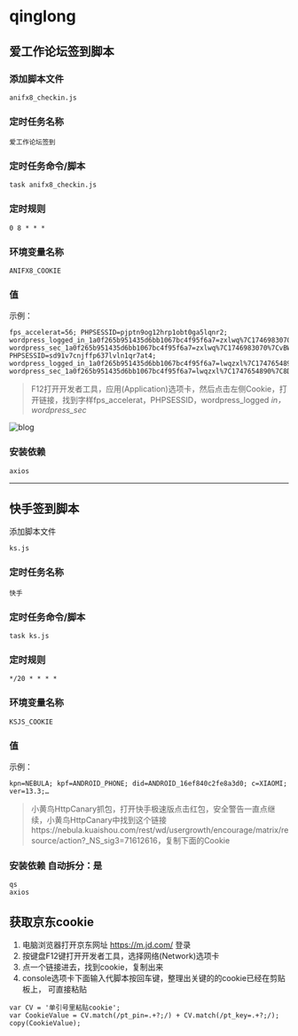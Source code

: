 # qinglong
## 爱工作论坛签到脚本
### 添加脚本文件
```
anifx8_checkin.js
```
### 定时任务名称
```
爱工作论坛签到
```
### 定时任务命令/脚本
```
task anifx8_checkin.js
```
### 定时规则
```
0 8 * * *
```
### 环境变量名称
```
ANIFX8_COOKIE
```
### 值
示例：
```
fps_accelerat=56; PHPSESSID=pjptn9og12hrp1obt0ga5lqnr2; wordpress_logged_in_1a0f265b951435d6bb1067bc4f95f6a7=zxlwq%7C1746983070%7CvBWDauvv2Z0vQgm25AasWZIn2hAduncvUN71icb58uU%7C4e61d301d6b18cc4c79efe56756f7f038572bef32b543ea1a53ed237c5e351f5; wordpress_sec_1a0f265b951435d6bb1067bc4f95f6a7=zxlwq%7C1746983070%7CvBWDauvv2Z0vQgm25AasWZIn2hAduncvUN71icb58uU%7C01ee3c14169c451c361981cd087d34be8badcf6e12b028a4f287a02afa0b54f4,fps_accelerat=59; PHPSESSID=sd91v7cnjffp637lvln1qr7at4; wordpress_logged_in_1a0f265b951435d6bb1067bc4f95f6a7=lwqzxl%7C1747654890%7C8DqqdKA6kY94X1pdBx4iyOvM1nLdvgkYUeFUtV7FawY%7Cfdca77cbed96e2117d0b90170c7a94fb5b332d26373129a765b4d6c5a802a54a; wordpress_sec_1a0f265b951435d6bb1067bc4f95f6a7=lwqzxl%7C1747654890%7C8DqqdKA6kY94X1pdBx4iyOvM1nLdvgkYUeFUtV7FawY%7C3534f79fac296a3b0c1bd07eb5b7e4cc0f80b6ffd793157a7b8d6aea570bb04d
```
> F12打开开发者工具，应用(Application)选项卡，然后点击左侧Cookie，打开链接，找到字样fps_accelerat，PHPSESSID，wordpress_logged _in，wordpress_sec_

![blog](https://images.zxl.cc.ua/blog/xz2.jpg)

### 安装依赖
```
axios
```
---

## 快手签到脚本
添加脚本文件
```
ks.js
```
### 定时任务名称
```
快手
```
### 定时任务命令/脚本
```
task ks.js
```
### 定时规则
```
*/20 * * * *
```
### 环境变量名称
```
KSJS_COOKIE
```
### 值 
示例：
```
kpn=NEBULA; kpf=ANDROID_PHONE; did=ANDROID_16ef840c2fe8a3d0; c=XIAOMI; ver=13.3;…
```
> 小黄鸟HttpCanary抓包，打开快手极速版点击红包，安全警告一直点继续，小黄鸟HttpCanary中找到这个链接https://nebula.kuaishou.com/rest/wd/usergrowth/encourage/matrix/resource/action?_NS_sig3=71612616，复制下面的Cookie

### 安装依赖 自动拆分：是
```
qs
axios
```
## 获取京东cookie
1. 电脑浏览器打开京东网址 https://m.jd.com/ 登录
2. 按键盘F12键打开开发者工具，选择网络(Network)选项卡
3. 点一个链接进去，找到cookie，复制出来
4. console选项卡下面输入代脚本按回车键，整理出关键的的cookie已经在剪贴板上， 可直接粘贴
```
var CV = '单引号里粘贴cookie';
var CookieValue = CV.match(/pt_pin=.+?;/) + CV.match(/pt_key=.+?;/);
copy(CookieValue);
```
